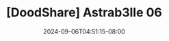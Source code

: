 --- 
title: "[DoodShare] Astrab3lle 06"
description: "    [DoodShare] Astrab3lle 06 telegram full  "
date: 2024-09-06T04:51:15-08:00
file_code: "uc2u1tobnbgq"
draft: false
cover: "xlhtid2g6xyuu797.jpg"
tags: ["indo", "bokep-indo", "bokep-viral", "bokep-ig"]
length: 55
fld_id: "1235892"
foldername: "Astrab3lle"
categories: ["Astrab3lle"]
views: 69
---
